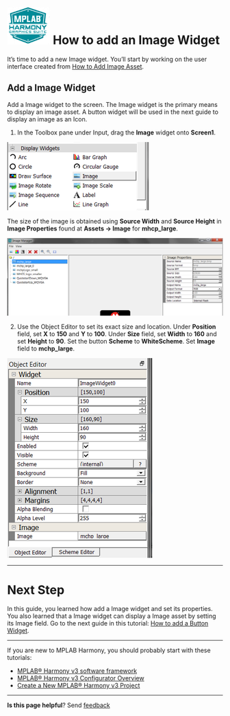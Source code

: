 # ![Microchip Technology](images/mhgs.png) How to add an Image Widget

It’s time to add a new Image widget. You’ll start by working on the user interface created from [How to Add Image Asset](./How-to-Add-Image-Asset).

## Add a Image Widget

Add a Image widget to the screen. The Image widget is the primary means to display an image asset. A button widget will be used in the next guide to display an image as an Icon.

1. In the Toolbox pane under Input, drag the **Image** widget onto **Screen1**.

![Microchip Technology](images/lcug_imagewidget_select.png)

The size of the image is obtained using **Source Width** and **Source Height** in **Image Properties** found at **Assets -> Image** for **mhcp_large**.

![Microchip Technology](images/lcug_imagemchp_props.png)

2. Use the Object Editor to set its exact size and location. Under **Position** field, set **X** to **150** and **Y** to **100**. Under **Size** field, set **Width** to **160** and set **Height** to **90**.  Set the button **Scheme** to **WhiteScheme**. Set **Image** field to **mchp_large**.

![Microchip Technology](images/lcug_quickstart_screenbuttonprops.png)

***

# Next Step

In this guide, you learned how add a Image widget and set its properties. You also learned that a Image widget can display a Image asset by setting its Image field. Go to the next guide in this tutorial: [How to add a Button Widget](./How-to-Add-Button-Widget).

***

If you are new to MPLAB Harmony, you should probably start with these tutorials:

* [MPLAB® Harmony v3 software framework](https://microchipdeveloper.com/harmony3:start) 
* [MPLAB® Harmony v3 Configurator Overview](https://microchipdeveloper.com/harmony3:mhc-overview)
* [Create a New MPLAB® Harmony v3 Project](https://microchipdeveloper.com/harmony3:new-proj)

***

**Is this page helpful**? Send [feedback](https://github.com/Microchip-MPLAB-Harmony/gfx/issues)